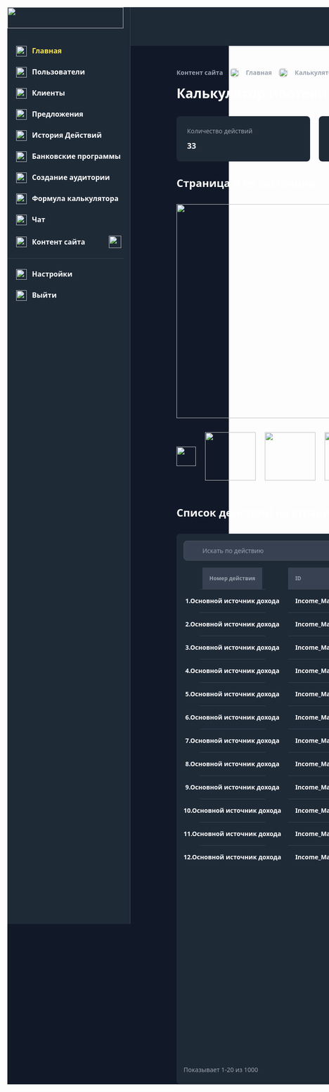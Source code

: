 <!DOCTYPE html>
<html lang="en">
<head>
	<meta charset="UTF-8">
	<meta name="viewport" content="width=device-width, initial-scale=1.0">
	<title>Контентстраницы№13|Default|RU</title>
	<style>
		body {
			font-family: system-ui;
		}
		.box {
			width: 264px;
			height: 1px;
			background: #374151;
			margin-bottom: 24px;
		}
		.box2 {
			width: 1px;
			height: 2086px;
			background: #374151;
		}
		.box3 {
			width: 118px;
			height: 21px;
		}
		.box4 {
			width: 149px;
			height: 1px;
			background: #374151;
		}
		.box5 {
			width: 126px;
			height: 1px;
			background: #374151;
		}
		.box6 {
			width: 188px;
			height: 1px;
			background: #374151;
		}
		.box7 {
			height: 1px;
			align-self: stretch;
			background: #374151;
		}
		.box8 {
			width: 125px;
			height: 50px;
			background: #374151;
		}
		.box9 {
			width: 125px;
			height: 1px;
			background: #374151;
		}
		.button-row-view {
			flex-shrink: 0;
			display: flex;
			align-items: center;
			background: #1F2A37;
			border-radius: 8px;
			border: 1px solid #4B5563;
			padding: 8px 12px;
			gap: 8px;
			text-align: left;
		}
		.column {
			flex-shrink: 0;
			display: flex;
			flex-direction: column;
			align-items: flex-start;
			padding-bottom: 1416px;
		}
		.column2 {
			flex: 1;
			display: flex;
			flex-direction: column;
			align-items: flex-start;
		}
		.column3 {
			align-self: stretch;
			display: flex;
			flex-direction: column;
			margin-bottom: 32px;
			margin-left: 105px;
			margin-right: 105px;
			gap: 32px;
		}
		.column4 {
			align-self: stretch;
			display: flex;
			flex-direction: column;
			align-items: flex-start;
			gap: 16px;
		}
		.column5 {
			flex-shrink: 0;
			display: flex;
			flex-direction: column;
			align-items: flex-start;
			background: #1F2A37;
			border-radius: 8px;
			padding: 24px 131px 24px 24px;
			gap: 12px;
		}
		.column6 {
			flex-shrink: 0;
			display: flex;
			flex-direction: column;
			align-items: flex-start;
			background: #1F2A37;
			border-radius: 8px;
			padding: 24px 89px 24px 24px;
			gap: 12px;
		}
		.column7 {
			align-self: stretch;
			display: flex;
			flex-direction: column;
			align-items: flex-start;
			margin-bottom: 32px;
			margin-left: 105px;
			margin-right: 105px;
			gap: 32px;
		}
		.column8 {
			align-self: stretch;
			background: #1F2A37;
			border-radius: 8px;
			margin-left: 105px;
			margin-right: 105px;
			box-shadow: 0px 1px 2px #0000001A;
		}
		.column9 {
			flex-shrink: 0;
			display: flex;
			flex-direction: column;
			align-items: center;
		}
		.column10 {
			flex-shrink: 0;
			display: flex;
			flex-direction: column;
			align-items: flex-start;
		}
		.column11 {
			flex: 1;
			display: flex;
			flex-direction: column;
		}
		.contain {
			background: #FFFFFF;
		}
		.image {
			width: 264px;
			height: 48px;
			margin-bottom: 40px;
			object-fit: fill;
		}
		.image2 {
			width: 24px;
			height: 24px;
			object-fit: fill;
		}
		.image3 {
			width: 24px;
			height: 24px;
			margin-right: 12px;
			object-fit: fill;
		}
		.image4 {
			width: 28px;
			height: 28px;
			object-fit: fill;
		}
		.image5 {
			width: 40px;
			height: 40px;
			object-fit: fill;
		}
		.image6 {
			width: 32px;
			height: 32px;
			object-fit: fill;
		}
		.image7 {
			border-radius: 6px;
			width: 20px;
			height: 20px;
			object-fit: fill;
		}
		.image8 {
			height: 487px;
			align-self: stretch;
			object-fit: fill;
		}
		.image9 {
			width: 44px;
			height: 44px;
			margin-right: 21px;
			object-fit: fill;
		}
		.image10 {
			width: 115px;
			height: 110px;
			margin-right: 21px;
			object-fit: fill;
		}
		.image11 {
			width: 115px;
			height: 110px;
			margin-right: 20px;
			object-fit: fill;
		}
		.image12 {
			width: 44px;
			height: 44px;
			object-fit: fill;
		}
		.image13 {
			width: 16px;
			height: 16px;
			object-fit: fill;
		}
		.image14 {
			border-radius: 8px;
			width: 16px;
			height: 16px;
			object-fit: fill;
		}
		.image15 {
			width: 125px;
			height: 53px;
			object-fit: fill;
		}
		.image16 {
			border-radius: 4px;
			width: 44px;
			height: 33px;
			object-fit: fill;
		}
		.row-view {
			align-self: stretch;
			display: flex;
			align-items: flex-start;
			background: #111928;
		}
		.row-view2 {
			flex-shrink: 0;
			display: flex;
			align-items: flex-start;
			background: #1F2A37;
		}
		.row-view3 {
			display: flex;
			align-items: flex-start;
			margin-bottom: 24px;
			margin-left: 20px;
			gap: 12px;
		}
		.row-view4 {
			display: flex;
			align-items: flex-start;
			margin-bottom: 24px;
			margin-left: 20px;
			margin-right: 20px;
			gap: 12px;
		}
		.row-view5 {
			display: flex;
			align-items: center;
			margin-bottom: 23px;
			margin-left: 20px;
			margin-right: 20px;
		}
		.row-view6 {
			display: flex;
			align-items: flex-start;
			margin-left: 20px;
			gap: 12px;
		}
		.row-view7 {
			align-self: stretch;
			display: flex;
			justify-content: flex-end;
			align-items: center;
			background: #1F2A37;
			padding: 24px 40px 24px 667px;
			margin-bottom: 51px;
			gap: 32px;
			box-shadow: 0px 2px 4px #0000000D;
		}
		.row-view8 {
			flex-shrink: 0;
			display: flex;
			align-items: center;
			gap: 15px;
		}
		.row-view9 {
			flex-shrink: 0;
			display: flex;
			align-items: center;
			gap: 12px;
		}
		.row-view10 {
			display: flex;
			align-items: center;
			border-radius: 6px;
			gap: 16px;
		}
		.row-view11 {
			align-self: stretch;
			display: flex;
			align-items: center;
			gap: 17px;
		}
		.row-view12 {
			align-self: stretch;
			display: flex;
			align-items: flex-start;
			gap: 20px;
		}
		.row-view13 {
			display: flex;
			align-items: center;
			margin-bottom: 56px;
			margin-left: 105px;
		}
		.row-view14 {
			align-self: stretch;
			display: flex;
			align-items: center;
			padding: 16px;
		}
		.row-view15 {
			flex: 1;
			display: flex;
			align-items: center;
			background: #374151;
			border-radius: 8px;
			border: 1px solid #4B5563;
			padding: 12px 2px 12px 16px;
			margin-right: 391px;
			gap: 10px;
		}
		.row-view16 {
			align-self: stretch;
			display: flex;
			align-items: flex-start;
		}
		.row-view17 {
			flex-shrink: 0;
			display: flex;
			align-items: flex-start;
			border-radius: 4px;
			border: 1px solid #374151;
		}
		.text {
			color: #FBE54D;
			font-size: 16px;
			font-weight: bold;
		}
		.text2 {
			color: #FFFFFF;
			font-size: 16px;
			font-weight: bold;
		}
		.text3 {
			color: #FFFFFF;
			font-size: 16px;
			font-weight: bold;
			margin-right: 54px;
		}
		.text4 {
			color: #F9FAFB;
			font-size: 14px;
			font-weight: bold;
		}
		.text5 {
			color: #9CA3AF;
			font-size: 14px;
			font-weight: bold;
		}
		.text6 {
			color: #FFFFFF;
			font-size: 30px;
			font-weight: bold;
		}
		.text7 {
			color: #9CA3AF;
			font-size: 14px;
		}
		.text8 {
			color: #F9FAFB;
			font-size: 18px;
			font-weight: bold;
		}
		.text9 {
			color: #FFFFFF;
			font-size: 24px;
			font-weight: bold;
		}
		.text10 {
			color: #FFFFFF;
			font-size: 24px;
			font-weight: bold;
			margin-bottom: 32px;
			margin-left: 105px;
		}
		.text11 {
			color: #F9FAFB;
			font-size: 12px;
			font-weight: bold;
		}
		.text12 {
			color: #9CA3AF;
			font-size: 12px;
			font-weight: bold;
		}
		.text13 {
			color: #FFFFFF;
			font-size: 14px;
			font-weight: bold;
		}
		.text14 {
			color: #FFFFFF;
			font-size: 14px;
			font-weight: bold;
			margin: 16px 48px 17px 16px;
		}
		.text15 {
			color: #FFFFFF;
			font-size: 14px;
			font-weight: bold;
			margin: 16px 47px 16px 16px;
		}
		.text16 {
			color: #FFFFFF;
			font-size: 14px;
			font-weight: bold;
			margin: 15px 60px 15px 16px;
			width: 50px;
		}
		.text17 {
			color: #FFFFFF;
			font-size: 14px;
			font-weight: bold;
			margin: 15px 75px 15px 16px;
			width: 35px;
		}
		.text18 {
			color: #FFFFFF;
			font-size: 14px;
			font-weight: bold;
			margin: 16px 75px 16px 16px;
		}
		.text19 {
			color: #FFFFFF;
			font-size: 14px;
			font-weight: bold;
			margin: 15px 47px 15px 16px;
			width: 63px;
		}
		.text20 {
			color: #FFFFFF;
			font-size: 14px;
			margin: 16px 44px 16px 16px;
		}
		.text21 {
			color: #FFFFFF;
			font-size: 14px;
			margin: 15px 44px 15px 16px;
			width: 128px;
		}
		.text22 {
			color: #9CA3AF;
			font-size: 12px;
			font-weight: bold;
			margin-left: 16px;
		}
		.text23 {
			color: #FFFFFF;
			font-size: 14px;
			text-align: right;
			margin: 16px;
		}
		.text24 {
			color: #FFFFFF;
			font-size: 14px;
			text-align: right;
			margin: 15px 16px;
		}
		.text25 {
			color: #9CA3AF;
			font-size: 14px;
			flex: 1;
		}
		.view {
			flex-shrink: 0;
			display: flex;
			flex-direction: column;
			align-items: center;
		}
		.view2 {
			flex-shrink: 0;
			display: flex;
			flex-direction: column;
			align-items: center;
			padding-bottom: 1px;
		}
		.view3 {
			display: flex;
			flex-direction: column;
			align-items: flex-start;
			background: #374151;
			padding: 16px;
		}
		.view4 {
			display: flex;
			flex-direction: column;
			align-items: center;
			padding: 16px 16px 17px 16px;
		}
		.view5 {
			display: flex;
			flex-direction: column;
			align-items: center;
			border-top-left-radius: 8px;
			border-bottom-left-radius: 8px;
			padding: 16px 16px 17px 16px;
		}
		.view6 {
			display: flex;
			flex-direction: column;
			align-items: flex-start;
			background: #374151;
			padding: 16px 123px 16px 16px;
		}
		.view7 {
			display: flex;
			flex-direction: column;
			align-items: flex-start;
			background: #374151;
			padding: 16px 87px 16px 16px;
		}
		.view8 {
			display: flex;
			flex-direction: column;
			align-items: flex-start;
			background: #374151;
			padding: 16px 157px 16px 16px;
		}
		.view9 {
			align-self: stretch;
			display: flex;
			flex-direction: column;
			align-items: flex-start;
			background: #374151;
			padding-top: 16px;
			padding-bottom: 16px;
		}
		.view10 {
			flex-shrink: 0;
			display: flex;
			flex-direction: column;
			align-items: flex-start;
			background: #1F2A37;
			border: 1px solid #374151;
			padding: 6px 12px;
		}
		.view11 {
			flex-shrink: 0;
			display: flex;
			flex-direction: column;
			align-items: flex-start;
			background: #374151;
			border: 1px solid #374151;
			padding: 6px 12px;
		}
	</style>
</head>
<body>
		<div class="contain">
		<div class="row-view">
			<div class="row-view2">
				<div class="column">
					<img
						src="https://storage.googleapis.com/tagjs-prod.appspot.com/v1/bJ75Zn4C2U/ghzmhb6r_expires_30_days.png" 
						class="image"
					/>
					<div class="row-view3">
						<img
							src="https://storage.googleapis.com/tagjs-prod.appspot.com/v1/bJ75Zn4C2U/olinjay2_expires_30_days.png" 
							class="image2"
						/>
						<span class="text" >
							Главная
						</span>
					</div>
					<div class="row-view3">
						<img
							src="https://storage.googleapis.com/tagjs-prod.appspot.com/v1/bJ75Zn4C2U/dt8v3hu3_expires_30_days.png" 
							class="image2"
						/>
						<span class="text2" >
							Пользователи
						</span>
					</div>
					<div class="row-view3">
						<img
							src="https://storage.googleapis.com/tagjs-prod.appspot.com/v1/bJ75Zn4C2U/zb4qomqy_expires_30_days.png" 
							class="image2"
						/>
						<span class="text2" >
							Клиенты
						</span>
					</div>
					<div class="row-view3">
						<img
							src="https://storage.googleapis.com/tagjs-prod.appspot.com/v1/bJ75Zn4C2U/yhw1muay_expires_30_days.png" 
							class="image2"
						/>
						<span class="text2" >
							Предложения
						</span>
					</div>
					<div class="row-view3">
						<img
							src="https://storage.googleapis.com/tagjs-prod.appspot.com/v1/bJ75Zn4C2U/s4crxdqh_expires_30_days.png" 
							class="image2"
						/>
						<span class="text2" >
							История Действий
						</span>
					</div>
					<div class="row-view3">
						<img
							src="https://storage.googleapis.com/tagjs-prod.appspot.com/v1/bJ75Zn4C2U/sta2e2r1_expires_30_days.png" 
							class="image2"
						/>
						<span class="text2" >
							Банковские программы
						</span>
					</div>
					<div class="row-view4">
						<img
							src="https://storage.googleapis.com/tagjs-prod.appspot.com/v1/bJ75Zn4C2U/t4fovqda_expires_30_days.png" 
							class="image2"
						/>
						<span class="text2" >
							Создание аудитории
						</span>
					</div>
					<div class="row-view3">
						<img
							src="https://storage.googleapis.com/tagjs-prod.appspot.com/v1/bJ75Zn4C2U/n7zld8be_expires_30_days.png" 
							class="image2"
						/>
						<span class="text2" >
							Формула калькулятора
						</span>
					</div>
					<div class="row-view3">
						<img
							src="https://storage.googleapis.com/tagjs-prod.appspot.com/v1/bJ75Zn4C2U/0s7e3wx2_expires_30_days.png" 
							class="image2"
						/>
						<span class="text2" >
							Чат
						</span>
					</div>
					<div class="row-view5">
						<img
							src="https://storage.googleapis.com/tagjs-prod.appspot.com/v1/bJ75Zn4C2U/pbqou97i_expires_30_days.png" 
							class="image3"
						/>
						<span class="text3" >
							Контент сайта
						</span>
						<img
							src="https://storage.googleapis.com/tagjs-prod.appspot.com/v1/bJ75Zn4C2U/dibl029r_expires_30_days.png" 
							class="image4"
						/>
					</div>
					<div class="box">
					</div>
					<div class="row-view3">
						<img
							src="https://storage.googleapis.com/tagjs-prod.appspot.com/v1/bJ75Zn4C2U/v56rafov_expires_30_days.png" 
							class="image2"
						/>
						<span class="text2" >
							Настройки
						</span>
					</div>
					<div class="row-view6">
						<img
							src="https://storage.googleapis.com/tagjs-prod.appspot.com/v1/bJ75Zn4C2U/h0ylkku5_expires_30_days.png" 
							class="image2"
						/>
						<span class="text2" >
							Выйти
						</span>
					</div>
				</div>
				<div class="box2">
				</div>
			</div>
			<div class="column2">
				<div class="row-view7">
					<div class="row-view8">
						<span class="text4" >
							Русский
						</span>
						<img
							src="https://storage.googleapis.com/tagjs-prod.appspot.com/v1/bJ75Zn4C2U/t7znzq24_expires_30_days.png" 
							class="image2"
						/>
					</div>
					<img
						src="https://storage.googleapis.com/tagjs-prod.appspot.com/v1/bJ75Zn4C2U/xyazpqlm_expires_30_days.png" 
						class="image5"
					/>
					<img
						src="https://storage.googleapis.com/tagjs-prod.appspot.com/v1/bJ75Zn4C2U/wd6trb9r_expires_30_days.png" 
						class="image5"
					/>
					<div class="row-view9">
						<img
							src="https://storage.googleapis.com/tagjs-prod.appspot.com/v1/bJ75Zn4C2U/jonj3n26_expires_30_days.png" 
							class="image6"
						/>
						<div class="view">
							<span class="text4" >
								Александр пушкин
							</span>
						</div>
						<img
							src="https://storage.googleapis.com/tagjs-prod.appspot.com/v1/bJ75Zn4C2U/4idwi2k5_expires_30_days.png" 
							class="image2"
						/>
					</div>
				</div>
				<div class="column3">
					<div class="column4">
						<div class="row-view10">
							<div class="view2">
								<span class="text5" >
									Контент сайта
								</span>
							</div>
							<img
								src="https://storage.googleapis.com/tagjs-prod.appspot.com/v1/bJ75Zn4C2U/lfkyh3xc_expires_30_days.png" 
								class="image7"
							/>
							<div class="view2">
								<span class="text5" >
									Главная
								</span>
							</div>
							<img
								src="https://storage.googleapis.com/tagjs-prod.appspot.com/v1/bJ75Zn4C2U/lgwfefvj_expires_30_days.png" 
								class="image7"
							/>
							<div class="view2">
								<span class="text5" >
									Калькулятор ипотеки Страница  №2
								</span>
							</div>
						</div>
						<div class="row-view11">
							<span class="text6" >
								Калькулятор ипотеки Страница  №2
							</span>
							<div class="box3">
							</div>
						</div>
					</div>
					<div class="row-view12">
						<div class="column5">
							<span class="text7" >
								Количество действий
							</span>
							<span class="text8" >
								33
							</span>
						</div>
						<div class="column6">
							<span class="text7" >
								Последнее редактирование
							</span>
							<span class="text8" >
								01.08.2023 | 12:03
							</span>
						</div>
					</div>
				</div>
				<div class="column7">
					<span class="text9" >
						Cтраница и ее состояния
					</span>
					<img
						src="https://storage.googleapis.com/tagjs-prod.appspot.com/v1/bJ75Zn4C2U/zkv1e81r_expires_30_days.png" 
						class="image8"
					/>
				</div>
				<div class="row-view13">
					<img
						src="https://storage.googleapis.com/tagjs-prod.appspot.com/v1/bJ75Zn4C2U/mcafwkgl_expires_30_days.png" 
						class="image9"
					/>
					<img
						src="https://storage.googleapis.com/tagjs-prod.appspot.com/v1/bJ75Zn4C2U/afcc59yi_expires_30_days.png" 
						class="image10"
					/>
					<img
						src="https://storage.googleapis.com/tagjs-prod.appspot.com/v1/bJ75Zn4C2U/e0zt44hw_expires_30_days.png" 
						class="image10"
					/>
					<img
						src="https://storage.googleapis.com/tagjs-prod.appspot.com/v1/bJ75Zn4C2U/1yk2856n_expires_30_days.png" 
						class="image10"
					/>
					<img
						src="https://storage.googleapis.com/tagjs-prod.appspot.com/v1/bJ75Zn4C2U/4r03nabr_expires_30_days.png" 
						class="image10"
					/>
					<img
						src="https://storage.googleapis.com/tagjs-prod.appspot.com/v1/bJ75Zn4C2U/dmfvrorz_expires_30_days.png" 
						class="image10"
					/>
					<img
						src="https://storage.googleapis.com/tagjs-prod.appspot.com/v1/bJ75Zn4C2U/x80dq8k3_expires_30_days.png" 
						class="image11"
					/>
					<img
						src="https://storage.googleapis.com/tagjs-prod.appspot.com/v1/bJ75Zn4C2U/fflsr9g0_expires_30_days.png" 
						class="image12"
					/>
				</div>
				<span class="text10" >
					Cписок действий на странице
				</span>
				<div class="column8">
					<div class="row-view14">
						<div class="row-view15">
							<img
								src="https://storage.googleapis.com/tagjs-prod.appspot.com/v1/bJ75Zn4C2U/0d85c2ub_expires_30_days.png" 
								class="image13"
							/>
							<span class="text7" >
								Искать по действию
							</span>
						</div>
						<button class="button-row-view"
							onclick="alert('Pressed!')"}>
							<img
								src="https://storage.googleapis.com/tagjs-prod.appspot.com/v1/bJ75Zn4C2U/x3w937z6_expires_30_days.png" 
								class="image14"
							/>
							<span class="text11" >
								Фильтры
							</span>
						</button>
					</div>
					<div class="row-view16">
						<div class="column9">
							<div class="view3">
								<span class="text12" >
									Номер действия
								</span>
							</div>
							<div class="box4">
							</div>
							<div class="view4">
								<span class="text13" >
									1.Основной источник дохода
								</span>
							</div>
							<div class="box4">
							</div>
							<div class="view5">
								<span class="text13" >
									2.Основной источник дохода
								</span>
							</div>
							<div class="box4">
							</div>
							<div class="view4">
								<span class="text13" >
									3.Основной источник дохода
								</span>
							</div>
							<div class="box4">
							</div>
							<div class="view5">
								<span class="text13" >
									4.Основной источник дохода
								</span>
							</div>
							<div class="box4">
							</div>
							<div class="view4">
								<span class="text13" >
									5.Основной источник дохода
								</span>
							</div>
							<div class="box4">
							</div>
							<div class="view5">
								<span class="text13" >
									6.Основной источник дохода
								</span>
							</div>
							<div class="box4">
							</div>
							<div class="view4">
								<span class="text13" >
									7.Основной источник дохода
								</span>
							</div>
							<div class="box4">
							</div>
							<div class="view5">
								<span class="text13" >
									8.Основной источник дохода
								</span>
							</div>
							<div class="box4">
							</div>
							<div class="view4">
								<span class="text13" >
									9.Основной источник дохода
								</span>
							</div>
							<div class="box4">
							</div>
							<div class="view5">
								<span class="text13" >
									10.Основной источник дохода
								</span>
							</div>
							<div class="box4">
							</div>
							<div class="view4">
								<span class="text13" >
									11.Основной источник дохода
								</span>
							</div>
							<div class="box4">
							</div>
							<div class="view5">
								<span class="text13" >
									12.Основной источник дохода
								</span>
							</div>
						</div>
						<div class="column10">
							<div class="view6">
								<span class="text12" >
									ID
								</span>
							</div>
							<div class="box4">
							</div>
							<span class="text14" >
								Income_Main
							</span>
							<div class="box4">
							</div>
							<span class="text14" >
								Income_Main
							</span>
							<div class="box4">
							</div>
							<span class="text14" >
								Income_Main
							</span>
							<div class="box4">
							</div>
							<span class="text14" >
								Income_Main
							</span>
							<div class="box4">
							</div>
							<span class="text14" >
								Income_Main
							</span>
							<div class="box4">
							</div>
							<span class="text14" >
								Income_Main
							</span>
							<div class="box4">
							</div>
							<span class="text14" >
								Income_Main
							</span>
							<div class="box4">
							</div>
							<span class="text14" >
								Income_Main
							</span>
							<div class="box4">
							</div>
							<span class="text14" >
								Income_Main
							</span>
							<div class="box4">
							</div>
							<span class="text14" >
								Income_Main
							</span>
							<div class="box4">
							</div>
							<span class="text14" >
								Income_Main
							</span>
							<div class="box4">
							</div>
							<span class="text14" >
								Income_Main
							</span>
						</div>
						<div class="column10">
							<div class="view7">
								<span class="text12" >
									Тип
								</span>
							</div>
							<div class="box5">
							</div>
							<span class="text15" >
								Дропдаун
							</span>
							<div class="box5">
							</div>
							<span class="text16" >
								Ссылка
							</span>
							<div class="box5">
							</div>
							<span class="text16" >
								Ссылка
							</span>
							<div class="box5">
							</div>
							<span class="text17" >
								Текст
							</span>
							<div class="box5">
							</div>
							<span class="text17" >
								Текст
							</span>
							<div class="box5">
							</div>
							<span class="text17" >
								Текст
							</span>
							<div class="box5">
							</div>
							<span class="text18" >
								Текст
							</span>
							<div class="box5">
							</div>
							<span class="text17" >
								Текст
							</span>
							<div class="box5">
							</div>
							<span class="text19" >
								Дропдаун
							</span>
							<div class="box5">
							</div>
							<span class="text19" >
								Дропдаун
							</span>
							<div class="box5">
							</div>
							<span class="text19" >
								Дропдаун
							</span>
							<div class="box5">
							</div>
							<span class="text19" >
								Дропдаун
							</span>
						</div>
						<div class="column10">
							<div class="view8">
								<span class="text12" >
									RU
								</span>
							</div>
							<div class="box6">
							</div>
							<span class="text20" >
								Рассчитать Ипотеку
							</span>
							<div class="box6">
							</div>
							<span class="text21" >
								Рассчитать Ипотеку
							</span>
							<div class="box6">
							</div>
							<span class="text21" >
								Рассчитать Ипотеку
							</span>
							<div class="box6">
							</div>
							<span class="text21" >
								Рассчитать Ипотеку
							</span>
							<div class="box6">
							</div>
							<span class="text20" >
								Рассчитать Ипотеку
							</span>
							<div class="box6">
							</div>
							<span class="text21" >
								Рассчитать Ипотеку
							</span>
							<div class="box6">
							</div>
							<span class="text20" >
								Рассчитать Ипотеку
							</span>
							<div class="box6">
							</div>
							<span class="text21" >
								Рассчитать Ипотеку
							</span>
							<div class="box6">
							</div>
							<span class="text21" >
								Рассчитать Ипотеку
							</span>
							<div class="box6">
							</div>
							<span class="text21" >
								Рассчитать Ипотеку
							</span>
							<div class="box6">
							</div>
							<span class="text21" >
								Рассчитать Ипотеку
							</span>
							<div class="box6">
							</div>
							<span class="text21" >
								Рассчитать Ипотеку
							</span>
						</div>
						<div class="column11">
							<div class="view9">
								<span class="text22" >
									HEb
								</span>
							</div>
							<div class="box7">
							</div>
							<span class="text23" >
								חשב את המשכנתא שלך
							</span>
							<div class="box7">
							</div>
							<span class="text24" >
								חשב את המשכנתא שלך
							</span>
							<div class="box7">
							</div>
							<span class="text24" >
								חשב את המשכנתא שלך
							</span>
							<div class="box7">
							</div>
							<span class="text24" >
								חשב את המשכנתא שלך
							</span>
							<div class="box7">
							</div>
							<span class="text24" >
								חשב את המשכנתא שלך
							</span>
							<div class="box7">
							</div>
							<span class="text24" >
								חשב את המשכנתא שלך
							</span>
							<div class="box7">
							</div>
							<span class="text23" >
								חשב את המשכנתא שלך
							</span>
							<div class="box7">
							</div>
							<span class="text24" >
								חשב את המשכנתא שלך
							</span>
							<div class="box7">
							</div>
							<span class="text24" >
								חשב את המשכנתא שלך
							</span>
							<div class="box7">
							</div>
							<span class="text24" >
								חשב את המשכנתא שלך
							</span>
							<div class="box7">
							</div>
							<span class="text24" >
								חשב את המשכנתא שלך
							</span>
							<div class="box7">
							</div>
							<span class="text24" >
								חשב את המשכנתא שלך
							</span>
						</div>
						<div class="column9">
							<div class="box8">
							</div>
							<div class="box9">
							</div>
							<img
								src="https://storage.googleapis.com/tagjs-prod.appspot.com/v1/bJ75Zn4C2U/qs2c5n6d_expires_30_days.png" 
								class="image15"
							/>
							<div class="box9">
							</div>
							<img
								src="https://storage.googleapis.com/tagjs-prod.appspot.com/v1/bJ75Zn4C2U/oo4ped1r_expires_30_days.png" 
								class="image15"
							/>
							<div class="box9">
							</div>
							<img
								src="https://storage.googleapis.com/tagjs-prod.appspot.com/v1/bJ75Zn4C2U/y1wvuarm_expires_30_days.png" 
								class="image15"
							/>
							<div class="box9">
							</div>
							<img
								src="https://storage.googleapis.com/tagjs-prod.appspot.com/v1/bJ75Zn4C2U/8hn6ew11_expires_30_days.png" 
								class="image15"
							/>
							<div class="box9">
							</div>
							<img
								src="https://storage.googleapis.com/tagjs-prod.appspot.com/v1/bJ75Zn4C2U/qu4l8k9i_expires_30_days.png" 
								class="image15"
							/>
							<div class="box9">
							</div>
							<img
								src="https://storage.googleapis.com/tagjs-prod.appspot.com/v1/bJ75Zn4C2U/6u28176d_expires_30_days.png" 
								class="image15"
							/>
							<div class="box9">
							</div>
							<img
								src="https://storage.googleapis.com/tagjs-prod.appspot.com/v1/bJ75Zn4C2U/h7qdn3zz_expires_30_days.png" 
								class="image15"
							/>
							<div class="box9">
							</div>
							<img
								src="https://storage.googleapis.com/tagjs-prod.appspot.com/v1/bJ75Zn4C2U/gdc63umq_expires_30_days.png" 
								class="image15"
							/>
							<div class="box9">
							</div>
							<img
								src="https://storage.googleapis.com/tagjs-prod.appspot.com/v1/bJ75Zn4C2U/gya1m6sx_expires_30_days.png" 
								class="image15"
							/>
							<div class="box9">
							</div>
							<img
								src="https://storage.googleapis.com/tagjs-prod.appspot.com/v1/bJ75Zn4C2U/v95tnn97_expires_30_days.png" 
								class="image15"
							/>
							<div class="box9">
							</div>
							<img
								src="https://storage.googleapis.com/tagjs-prod.appspot.com/v1/bJ75Zn4C2U/pvbtu1g8_expires_30_days.png" 
								class="image15"
							/>
							<div class="box9">
							</div>
							<img
								src="https://storage.googleapis.com/tagjs-prod.appspot.com/v1/bJ75Zn4C2U/p2x1nbnc_expires_30_days.png" 
								class="image15"
							/>
						</div>
					</div>
					<div class="row-view14">
						<span class="text25" >
							Показывает 1-20 из 1000
						</span>
						<div class="row-view17">
							<img
								src="https://storage.googleapis.com/tagjs-prod.appspot.com/v1/bJ75Zn4C2U/ncpgq30p_expires_30_days.png" 
								class="image16"
							/>
							<div class="view10">
								<span class="text5" >
									1
								</span>
							</div>
							<div class="view11">
								<span class="text13" >
									2
								</span>
							</div>
							<div class="view10">
								<span class="text5" >
									3
								</span>
							</div>
							<div class="view10">
								<span class="text5" >
									...
								</span>
							</div>
							<div class="view10">
								<span class="text5" >
									100
								</span>
							</div>
							<img
								src="https://storage.googleapis.com/tagjs-prod.appspot.com/v1/bJ75Zn4C2U/dlma4x0y_expires_30_days.png" 
								class="image16"
							/>
						</div>
					</div>
				</div>
			</div>
		</div>
	</div>
</body>
</html>